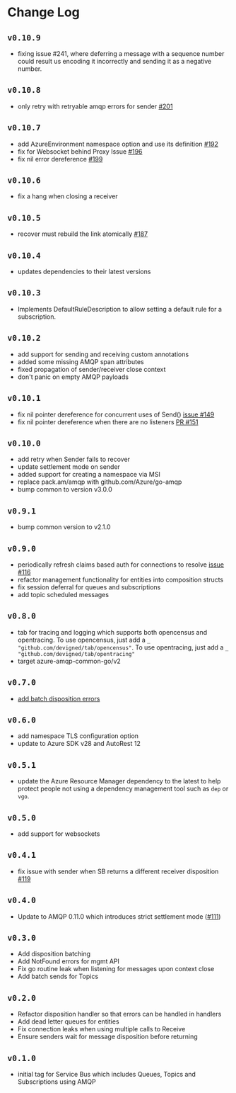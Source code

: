 # Change Log

## `v0.10.9`

- fixing issue #241, where deferring a message with a sequence number could result us encoding it incorrectly 
  and sending it as a negative number.

## `v0.10.8`
- only retry with retryable amqp errors for sender [#201](https://github.com/Azure/azure-service-bus-go/issues/201)

## `v0.10.7`
- add AzureEnvironment namespace option and use its definition [#192](https://github.com/Azure/azure-service-bus-go/issues/192)
- fix for Websocket behind Proxy Issue [#196](https://github.com/Azure/azure-service-bus-go/issues/196)
- fix nil error dereference [#199](https://github.com/Azure/azure-service-bus-go/issues/199)

## `v0.10.6`
- fix a hang when closing a receiver

## `v0.10.5`
- recover must rebuild the link atomically [#187](https://github.com/Azure/azure-service-bus-go/issues/187)

## `v0.10.4`
- updates dependencies to their latest versions

## `v0.10.3`
- Implements DefaultRuleDescription to allow setting a default rule for a subscription.

## `v0.10.2`
- add support for sending and receiving custom annotations
- added some missing AMQP span attributes
- fixed propagation of sender/receiver close context
- don't panic on empty AMQP payloads

## `v0.10.1`
- fix nil pointer dereference for concurrent uses of Send() [issue #149](https://github.com/Azure/azure-service-bus-go/issues/149)
- fix nil pointer dereference when there are no listeners [PR #151](https://github.com/Azure/azure-service-bus-go/pull/151)

## `v0.10.0`
- add retry when Sender fails to recover
- update settlement mode on sender
- added support for creating a namespace via MSI
- replace pack.am/amqp with github.com/Azure/go-amqp
- bump common to version v3.0.0

## `v0.9.1`
- bump common version to v2.1.0

## `v0.9.0`
- periodically refresh claims based auth for connections to resolve [issue #116](https://github.com/Azure/azure-service-bus-go/issues/116)
- refactor management functionality for entities into composition structs
- fix session deferral for queues and subscriptions
- add topic scheduled messages

## `v0.8.0`
- tab for tracing and logging which supports both opencensus and opentracing. To use opencensus, just add a
  `_ "github.com/devigned/tab/opencensus"`. To use opentracing, just add a `_ "github.com/devigned/tab/opentracing"`
- target azure-amqp-common-go/v2

## `v0.7.0`
- [add batch disposition errors](https://github.com/Azure/azure-service-bus-go/pull/129)

## `v0.6.0`
- add namespace TLS configuration option
- update to Azure SDK v28 and AutoRest 12

## `v0.5.1`
- update the Azure Resource Manager dependency to the latest to help protect people not using a dependency 
  management tool such as `dep` or `vgo`.

## `v0.5.0`
- add support for websockets

## `v0.4.1`
- fix issue with sender when SB returns a different receiver disposition [#119](https://github.com/Azure/azure-service-bus-go/issues/119)

## `v0.4.0`
- Update to AMQP 0.11.0 which introduces strict settlement mode
  ([#111](https://github.com/Azure/azure-service-bus-go/issues/111))

## `v0.3.0`
- Add disposition batching
- Add NotFound errors for mgmt API
- Fix go routine leak when listening for messages upon context close
- Add batch sends for Topics

## `v0.2.0`
- Refactor disposition handler so that errors can be handled in handlers
- Add dead letter queues for entities
- Fix connection leaks when using multiple calls to Receive
- Ensure senders wait for message disposition before returning

## `v0.1.0`
- initial tag for Service Bus which includes Queues, Topics and Subscriptions using AMQP
